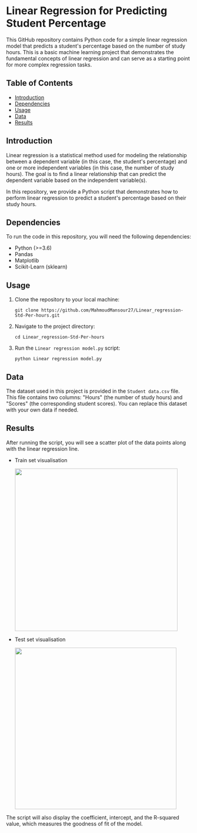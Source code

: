 # Linear Regression for Predicting Student Percentage

This GitHub repository contains Python code for a simple linear regression model that predicts a student's percentage based on the number of study hours. This is a basic machine learning project that demonstrates the fundamental concepts of linear regression and can serve as a starting point for more complex regression tasks.

## Table of Contents

- [Introduction](#introduction)
- [Dependencies](#dependencies)
- [Usage](#usage)
- [Data](#data)
- [Results](#results)

## Introduction

Linear regression is a statistical method used for modeling the relationship between a dependent variable (in this case, the student's percentage) and one or more independent variables (in this case, the number of study hours). The goal is to find a linear relationship that can predict the dependent variable based on the independent variable(s).

In this repository, we provide a Python script that demonstrates how to perform linear regression to predict a student's percentage based on their study hours.

## Dependencies

To run the code in this repository, you will need the following dependencies:

- Python (>=3.6)
- Pandas
- Matplotlib
- Scikit-Learn (sklearn)

## Usage

1. Clone the repository to your local machine:
   
   ```
   git clone https://github.com/MahmoudMansour27/Linear_regression-Std-Per-hours.git
   ```
   
   

2. Navigate to the project directory:
   
   ```
   cd Linear_regression-Std-Per-hours
   ```

3. Run the `Linear regression model.py` script:
   
   ```
   python Linear regression model.py
   ```

## Data

The dataset used in this project is provided in the `Student data.csv` file. This file contains two columns: "Hours" (the number of study hours) and "Scores" (the corresponding student scores). You can replace this dataset with your own data if needed.

## Results

After running the script, you will see a scatter plot of the data points along with the linear regression line. 

* Train set visualisation
  
  <img src="file:../Linear_regression-Std-Per-hours/Training%20data%20visualising.png" title="" alt="" width="442">

* Test set visualisation
  
  <img title="" src="file:///home/mahmoud/Documents/Career/internship/The%20Sparks%20Foundation/Linear_regression-Std-Per-hours/test%20data%20visualising.png" alt="" width="439">

The script will also display the coefficient, intercept, and the R-squared value, which measures the goodness of fit of the model.
